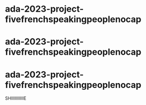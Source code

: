 # ada-2023-project-fivefrenchspeakingpeoplenocap
# ada-2023-project-fivefrenchspeakingpeoplenocap
# ada-2023-project-fivefrenchspeakingpeoplenocap

SHIIIIIIIIIIIE


